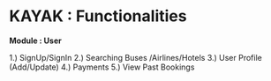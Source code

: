 # KAYAK : Functionalities #


**Module : User** 

1.) SignUp/SignIn
2.) Searching Buses /Airlines/Hotels
3.) User Profile (Add/Update)
4.) Payments
5.) View Past Bookings






